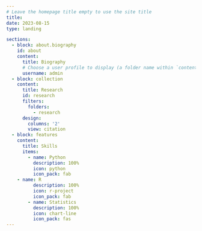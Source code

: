 ```yaml
---
# Leave the homepage title empty to use the site title
title:
date: 2023-08-15
type: landing

sections:
  - block: about.biography
    id: about
    content:
      title: Biography
      # Choose a user profile to display (a folder name within `content/authors/`)
      username: admin
  - block: collection
    content:
      title: Research
      id: research
      filters:
        folders:
          - research
      design:
        columns: '2'
        view: citation
  - block: features
    content:
      title: Skills
      items:
        - name: Python
          description: 100%
          icon: python
          icon_pack: fab
	- name: R
          description: 100%
          icon: r-project
          icon_pack: fab
        - name: Statistics
          description: 100%
          icon: chart-line
          icon_pack: fas
---
```

